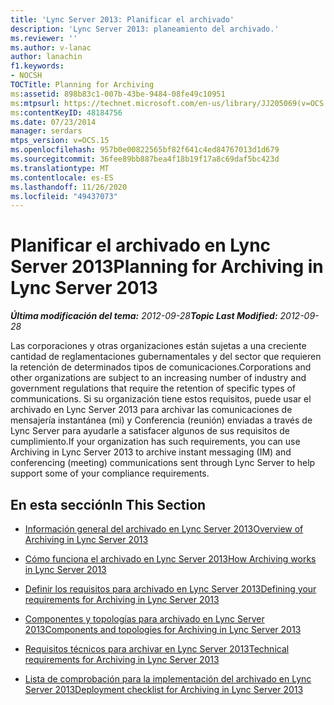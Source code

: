 ```yaml
---
title: 'Lync Server 2013: Planificar el archivado'
description: 'Lync Server 2013: planeamiento del archivado.'
ms.reviewer: ''
ms.author: v-lanac
author: lanachin
f1.keywords:
- NOCSH
TOCTitle: Planning for Archiving
ms:assetid: 898b83c1-007b-43be-9484-08fe49c10951
ms:mtpsurl: https://technet.microsoft.com/en-us/library/JJ205069(v=OCS.15)
ms:contentKeyID: 48184756
ms.date: 07/23/2014
manager: serdars
mtps_version: v=OCS.15
ms.openlocfilehash: 957b0e00822565bf82f641c4ed84767013d1d679
ms.sourcegitcommit: 36fee89bb887bea4f18b19f17a8c69daf5bc423d
ms.translationtype: MT
ms.contentlocale: es-ES
ms.lasthandoff: 11/26/2020
ms.locfileid: "49437073"
---
```

# <a name="planning-for-archiving-in-lync-server-2013"></a><span data-ttu-id="3ef14-103">Planificar el archivado en Lync Server 2013</span><span class="sxs-lookup"><span data-stu-id="3ef14-103">Planning for Archiving in Lync Server 2013</span></span>

<div data-xmlns="http://www.w3.org/1999/xhtml">

<div class="topic" data-xmlns="http://www.w3.org/1999/xhtml" data-msxsl="urn:schemas-microsoft-com:xslt" data-cs="https://msdn.microsoft.com/">

<div data-asp="https://msdn2.microsoft.com/asp">



</div>

<div id="mainSection">

<div id="mainBody"><span data-ttu-id="3ef14-104">

<span> </span></span><span class="sxs-lookup"><span data-stu-id="3ef14-104">

<span> </span></span></span>

<span data-ttu-id="3ef14-105">_**Última modificación del tema:** 2012-09-28_</span><span class="sxs-lookup"><span data-stu-id="3ef14-105">_**Topic Last Modified:** 2012-09-28_</span></span>

<span data-ttu-id="3ef14-106">Las corporaciones y otras organizaciones están sujetas a una creciente cantidad de reglamentaciones gubernamentales y del sector que requieren la retención de determinados tipos de comunicaciones.</span><span class="sxs-lookup"><span data-stu-id="3ef14-106">Corporations and other organizations are subject to an increasing number of industry and government regulations that require the retention of specific types of communications.</span></span> <span data-ttu-id="3ef14-107">Si su organización tiene estos requisitos, puede usar el archivado en Lync Server 2013 para archivar las comunicaciones de mensajería instantánea (mi) y Conferencia (reunión) enviadas a través de Lync Server para ayudarle a satisfacer algunos de sus requisitos de cumplimiento.</span><span class="sxs-lookup"><span data-stu-id="3ef14-107">If your organization has such requirements, you can use Archiving in Lync Server 2013 to archive instant messaging (IM) and conferencing (meeting) communications sent through Lync Server to help support some of your compliance requirements.</span></span>

<div>

## <a name="in-this-section"></a><span data-ttu-id="3ef14-108">En esta sección</span><span class="sxs-lookup"><span data-stu-id="3ef14-108">In This Section</span></span>

  - [<span data-ttu-id="3ef14-109">Información general del archivado en Lync Server 2013</span><span class="sxs-lookup"><span data-stu-id="3ef14-109">Overview of Archiving in Lync Server 2013</span></span>](lync-server-2013-overview-of-archiving.md)

  - [<span data-ttu-id="3ef14-110">Cómo funciona el archivado en Lync Server 2013</span><span class="sxs-lookup"><span data-stu-id="3ef14-110">How Archiving works in Lync Server 2013</span></span>](lync-server-2013-how-archiving-works.md)

  - [<span data-ttu-id="3ef14-111">Definir los requisitos para archivado en Lync Server 2013</span><span class="sxs-lookup"><span data-stu-id="3ef14-111">Defining your requirements for Archiving in Lync Server 2013</span></span>](lync-server-2013-defining-your-requirements-for-archiving.md)

  - [<span data-ttu-id="3ef14-112">Componentes y topologías para archivado en Lync Server 2013</span><span class="sxs-lookup"><span data-stu-id="3ef14-112">Components and topologies for Archiving in Lync Server 2013</span></span>](lync-server-2013-components-and-topologies-for-archiving.md)

  - [<span data-ttu-id="3ef14-113">Requisitos técnicos para archivar en Lync Server 2013</span><span class="sxs-lookup"><span data-stu-id="3ef14-113">Technical requirements for Archiving in Lync Server 2013</span></span>](lync-server-2013-technical-requirements-for-archiving.md)

  - [<span data-ttu-id="3ef14-114">Lista de comprobación para la implementación del archivado en Lync Server 2013</span><span class="sxs-lookup"><span data-stu-id="3ef14-114">Deployment checklist for Archiving in Lync Server 2013</span></span>](lync-server-2013-deployment-checklist-for-archiving.md)

<span data-ttu-id="3ef14-115"></div>

</div>

<span> </span>

</div>

</div>

</span><span class="sxs-lookup"><span data-stu-id="3ef14-115"></div>

</div>

<span> </span>

</div>

</div>

</span></span></div>

